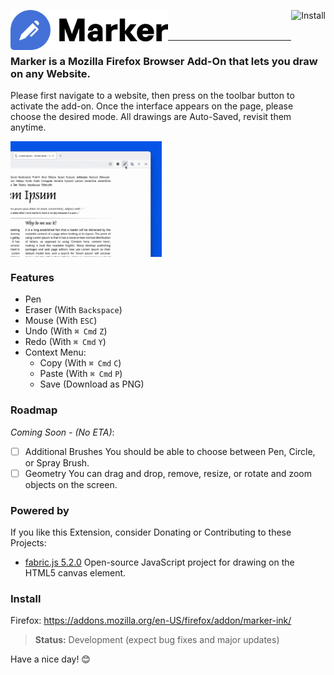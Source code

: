 
<a href="https://addons.mozilla.org/en-US/firefox/addon/marker-ink/"><img title="Install" src="https://blog.mozilla.org/addons/files/2020/04/get-the-addon-fx-apr-2020.svg" height=64  align="right"/></a><img title="Draw" src="logo.png" height=64 align="left" />

<br />
<br />

---

### Marker is a Mozilla Firefox Browser Add-On that lets you draw on any Website.

Please first navigate to a website, then press on the toolbar button to activate the add-on. Once the interface appears on the page, please choose the desired mode. All drawings are Auto-Saved, revisit them anytime.

<img title="Preview" src="preview.gif" width=48% align="center" style="display:block"/>

### Features

- Pen
- Eraser (With `Backspace`)
- Mouse (With `ESC`)
- Undo (With `⌘ Cmd` `Z`)
- Redo (With `⌘ Cmd` `Y`)
- Context Menu:
  - Copy (With `⌘ Cmd` `C`)
  - Paste (With `⌘ Cmd` `P`)
  - Save (Download as PNG)

### Roadmap
*Coming Soon - (No ETA)*:
- [ ] Additional Brushes
  You should be able to choose between Pen, Circle, or Spray Brush.
- [ ] Geometry
  You can drag and drop, remove, resize, or rotate and zoom objects on the screen. 

### Powered by 
If you like this Extension, consider Donating or Contributing to these Projects:

- [fabric.js 5.2.0](https://github.com/fabricjs/fabric.js) 
Open-source JavaScript project for drawing on the HTML5 canvas element.

### Install
Firefox: https://addons.mozilla.org/en-US/firefox/addon/marker-ink/ 

> **Status:** Development (expect bug fixes and major updates)

Have a nice day! 😊
